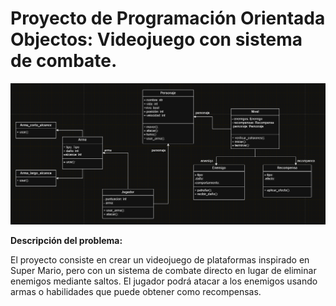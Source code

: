 # Proyecto de Programación Orientada Objectos: Videojuego con sistema de combate.

![img.png](img.png)




**Descripción del problema:**

El proyecto consiste en crear un videojuego de plataformas inspirado en Super Mario, pero con un sistema de combate directo en lugar de eliminar enemigos mediante saltos. El jugador podrá atacar a los enemigos usando armas o habilidades que puede obtener como recompensas.  



